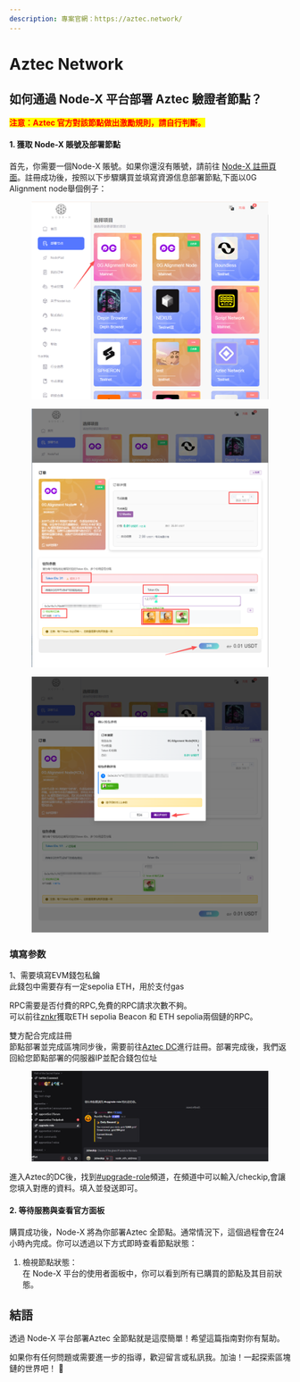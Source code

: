 ```yaml
---
description: 專案官網：https://aztec.network/
---
```


# Aztec Network

## 如何通過 Node-X 平台部署  Aztec 驗證者節點？

<mark style="color:red;">**注意：Aztec 官方對該節點做出激勵規則，請自行判斷。**</mark>

#### 1. 獲取 Node-X 賬號及部署節點

首先，你需要一個Node-X 賬號。如果你還沒有賬號，請前往 [Node-X 註冊頁面](https://node-x.xyz/)。註冊成功後，按照以下步驟購買並填寫資源信息部署節點,下面以0G Alignment node舉個例子：

<figure><img src="../../.gitbook/assets/C1.png" alt="" width="563"><figcaption></figcaption></figure>

<figure><img src="../../.gitbook/assets/C2 (1).png" alt="" width="563"><figcaption></figcaption></figure>

<figure><img src="../../.gitbook/assets/C3 (1) (1).png" alt="" width="563"><figcaption></figcaption></figure>

### 填寫参数

1、需要填寫EVM錢包私鑰\
此錢包中需要存有一定sepolia ETH，用於支付gas

RPC需要是否付費的RPC,免費的RPC請求次數不夠。\
可以前往[znkr](https://www.ankr.com/)獲取ETH sepolia Beacon 和 ETH sepolia兩個鏈的RPC。

雙方配合完成註冊\
節點部署並完成區塊同步後，需要前往[Aztec DC](https://discord.com/invite/aztec)進行註冊。部署完成後，我們返回給您節點部署的伺服器IP並配合錢包位址

<figure><img src="../../.gitbook/assets/new1.png" alt=""><figcaption></figcaption></figure>

進入Aztec的DC後，找到[#upgrade-role](https://discord.gg/aztec)頻道，在頻道中可以輸入/checkip,會讓您填入對應的資料。填入並發送即可。

#### 2. 等待服務與查看官方面板

購買成功後，Node-X 將為你部署Aztec 全節點。通常情況下，這個過程會在24小時內完成。你可以透過以下方式即時查看節點狀態：

1. 檢視節點狀態：\
   在 Node-X 平台的使用者面板中，你可以看到所有已購買的節點及其目前狀態。

## **結語**

透過 Node-X 平台部署Aztec 全節點就是這麼簡單！希望這篇指南對你有幫助。

如果你有任何問題或需要進一步的指導，歡迎留言或私訊我。加油！一起探索區塊鏈的世界吧！ 🚀
